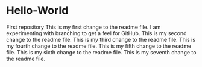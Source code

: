 # Hello-World
First repository
This is my first change to the readme file.
I am experimenting with branching to get a feel for GitHub.
This is my second change to the readme file.
This is my third change to the readme file.
This is my fourth change to the readme file.
This is my fifth change to the readme file.
This is my sixth change to the readme file.
This is my seventh change to the readme file.
